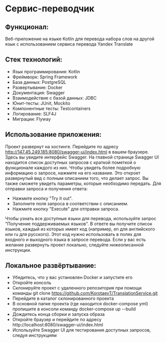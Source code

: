 # Сервис-переводчик

## Функционал: 

Веб-приложение на языке Kotlin для перевода набора слов на другой язык с использованием сервиса перевода Yandex Translate

## Стек технологий:
- Язык программирования: Kotlin
- Фреймворк: Spring Framework
- База данных: PostgreSQL
- Развертывание: Docker
- Документация: Swagger
- Взаимодействие с базой данных: JDBC
- Юнит-тесты: JUnit, Mockito
- Компонентные тесты: Testcontainers
- Логирование: SLF4J
- Миграции: Flyway

## Использование приложения:
Проект развернут на хостинге. Перейдите по адресу http://147.45.249.185:8080/swagger-ui/index.html в вашем браузере. Здесь вы увидите интерфейс Swagger.
На главной странице Swagger UI находится список доступных запросов с краткой пометкой о функционале каждого из них.
Чтобы увидеть более подробную информацию о запросе, нажмите на его название. Это откроет развернутый вид с полным описанием того, что делает запрос. Вы также сможете увидеть параметры, которые необходимо передать.
Для отправки запроса и получения ответа:
- Нажмите кнопку "Try it out".
- Заполните поля запроса в соответствии с описанием.
- Нажмите кнопку "Execute" для отправки запроса.

Чтобы узнать все доступные языки для перевода, используйте запрос "Получение поддерживаемых языков". В ответе вы получите список языков, каждый из которых имеет код (например, en для английского или ru для русского). Этот код нужно использовать в полях для входного и выходного языка в запросе перевода.
Если у вас есть желание развернуть проект локально, следуйте нижеописанной инструкции.

## Локальное развёртывание:
- Убедитесь, что у вас установлен Docker и запустите его
- Откройте консоль
- Склонируйте проект с удаленного репозитория при помощи команды git clone https://github.com/KorotaevT/TranslationService.git
- Перейдите в каталог склонированного проекта
- В основной папке проекта (где находится docker-compose yml) пропишите в консоли команду docker-compose up --build
- Дождитесь конца сборки и запуска образа
- Откройте браузер и перейдите по адресу http://localhost:8080/swagger-ui/index.html
- Используйте Swagger UI для тестирования доступных запросов, следуя инструкциям
